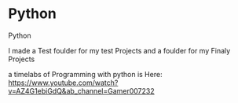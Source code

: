 # Python
Python 

I made a Test foulder for my test Projects and a foulder for my Finaly Projects

a timelabs of Programming with python is Here: https://www.youtube.com/watch?v=AZ4G1ebiGdQ&ab_channel=Gamer007232